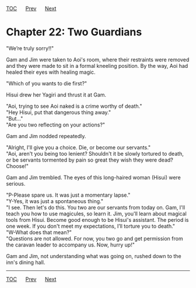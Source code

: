 [TOC](../readme.md)&nbsp;&nbsp;&nbsp;&nbsp;&nbsp;&nbsp;[Prev](Section_0021.md)&nbsp;&nbsp;&nbsp;&nbsp;&nbsp;&nbsp;[Next](Section_0023.md)



# Chapter 22: Two Guardians

"We’re truly sorry!!"  
  
Gam and Jim were taken to Aoi's room, where their restraints were
removed and they were made to sit in a formal kneeling position. By the
way, Aoi had healed their eyes with healing magic.  
  
"Which of you wants to die first?"  
  
Hisui drew her Yagiri and thrust it at Gam.  
  
"Aoi, trying to see Aoi naked is a crime worthy of death."  
"Hey Hisui, put that dangerous thing away."  
"But..."  
"Are you two reflecting on your actions?"  
  
Gam and Jim nodded repeatedly.  
  
"Alright, I'll give you a choice. Die, or become our servants."  
"Aoi, aren't you being too lenient? Shouldn't it be slowly tortured to
death, or be servants tormented by pain so great they wish they were
dead? Choose!"  
  
Gam and Jim trembled. The eyes of this long-haired woman (Hisui) were
serious.  
  
"P-Please spare us. It was just a momentary lapse."  
"Y-Yes, it was just a spontaneous thing."  
"I see. Then let's do this. You two are our servants from today on. Gam,
I'll teach you how to use magicules, so learn it. Jim, you'll learn
about magical tools from Hisui. Become good enough to be Hisui's
assistant. The period is one week. If you don't meet my expectations,
I’ll torture you to death."  
"W-What does that mean?"  
"Questions are not allowed. For now, you two go and get permission from
the caravan leader to accompany us. Now, hurry up!"  
  
Gam and Jim, not understanding what was going on, rushed down to the
inn's dining hall.  
  
  
  


---
[TOC](../readme.md)&nbsp;&nbsp;&nbsp;&nbsp;&nbsp;&nbsp;[Prev](Section_0021.md)&nbsp;&nbsp;&nbsp;&nbsp;&nbsp;&nbsp;[Next](Section_0023.md)


